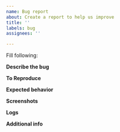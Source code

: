 ```yaml
---
name: Bug report
about: Create a report to help us improve
title: ''
labels: bug
assignees: ''

---
```


Fill following:

**Describe the bug**


**To Reproduce**


**Expected behavior**


**Screenshots**


**Logs**


**Additional info**

